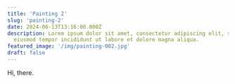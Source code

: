 ```yaml
---
title: 'Painting 2'
slug: 'painting-2'
date: 2024-06-13T13:16:00.000Z
description: Lorem ipsum dolor sit amet, consectetur adipiscing elit, sed do
  eiusmod tempor incididunt ut labore et dolore magna aliqua.
featured_image: '/img/painting-002.jpg'
draft: false
---
```


Hi, there.